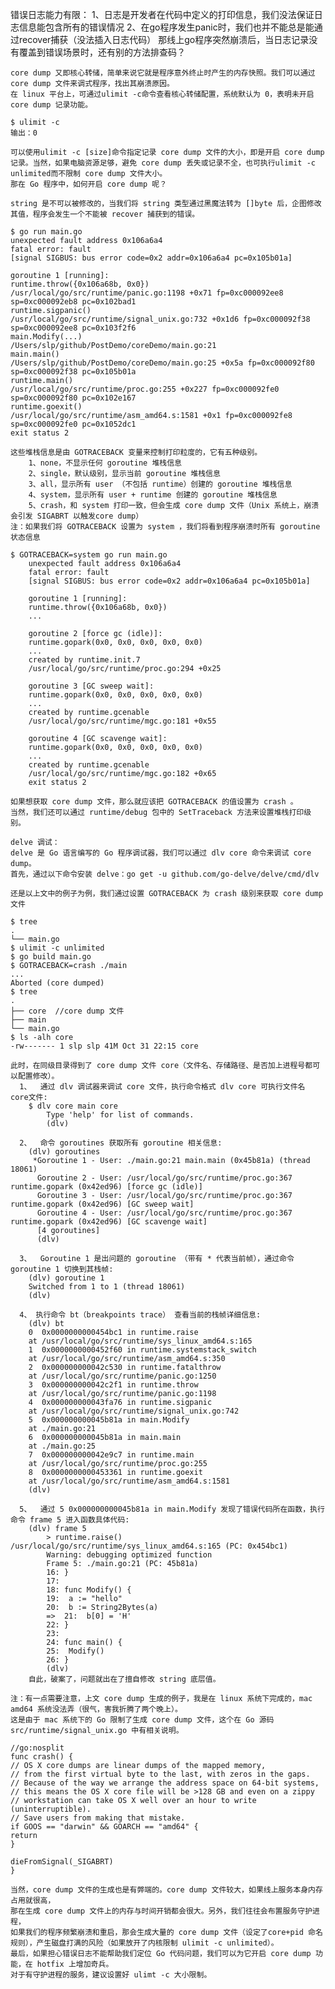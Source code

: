 错误日志能力有限：
1、日志是开发者在代码中定义的打印信息，我们没法保证日志信息能包含所有的错误情况
2、在go程序发生panic时，我们也并不能总是能通过recover捕获（没法插入日志代码）
那线上go程序突然崩溃后，当日志记录没有覆盖到错误场景时，还有别的方法排查码？

    core dump 又即核心转储，简单来说它就是程序意外终止时产生的内存快照。我们可以通过 core dump 文件来调式程序，找出其崩溃原因。
    在 linux 平台上，可通过ulimit -c命令查看核心转储配置，系统默认为 0，表明未开启 core dump 记录功能。
    
    $ ulimit -c
    输出：0
    
    可以使用ulimit -c [size]命令指定记录 core dump 文件的大小，即是开启 core dump 记录。当然，如果电脑资源足够，避免 core dump 丢失或记录不全，也可执行ulimit -c unlimited而不限制 core dump 文件大小。
    那在 Go 程序中，如何开启 core dump 呢？

    string 是不可以被修改的，当我们将 string 类型通过黑魔法转为 []byte 后，企图修改其值，程序会发生一个不能被 recover 捕获到的错误。
    
    $ go run main.go
    unexpected fault address 0x106a6a4
    fatal error: fault
    [signal SIGBUS: bus error code=0x2 addr=0x106a6a4 pc=0x105b01a]
    
    goroutine 1 [running]:
    runtime.throw({0x106a68b, 0x0})
    /usr/local/go/src/runtime/panic.go:1198 +0x71 fp=0xc000092ee8 sp=0xc000092eb8 pc=0x102bad1
    runtime.sigpanic()
    /usr/local/go/src/runtime/signal_unix.go:732 +0x1d6 fp=0xc000092f38 sp=0xc000092ee8 pc=0x103f2f6
    main.Modify(...)
    /Users/slp/github/PostDemo/coreDemo/main.go:21
    main.main()
    /Users/slp/github/PostDemo/coreDemo/main.go:25 +0x5a fp=0xc000092f80 sp=0xc000092f38 pc=0x105b01a
    runtime.main()
    /usr/local/go/src/runtime/proc.go:255 +0x227 fp=0xc000092fe0 sp=0xc000092f80 pc=0x102e167
    runtime.goexit()
    /usr/local/go/src/runtime/asm_amd64.s:1581 +0x1 fp=0xc000092fe8 sp=0xc000092fe0 pc=0x1052dc1
    exit status 2
    
    这些堆栈信息是由 GOTRACEBACK 变量来控制打印粒度的，它有五种级别。
        1、none，不显示任何 goroutine 堆栈信息
        2、single，默认级别，显示当前 goroutine 堆栈信息
        3、all，显示所有 user （不包括 runtime）创建的 goroutine 堆栈信息
        4、system，显示所有 user + runtime 创建的 goroutine 堆栈信息
        5、crash，和 system 打印一致，但会生成 core dump 文件（Unix 系统上，崩溃会引发 SIGABRT 以触发core dump）
    注：如果我们将 GOTRACEBACK 设置为 system ，我们将看到程序崩溃时所有 goroutine 状态信息
        
    $ GOTRACEBACK=system go run main.go
        unexpected fault address 0x106a6a4
        fatal error: fault
        [signal SIGBUS: bus error code=0x2 addr=0x106a6a4 pc=0x105b01a]
        
        goroutine 1 [running]:
        runtime.throw({0x106a68b, 0x0})
        ...
        
        goroutine 2 [force gc (idle)]:
        runtime.gopark(0x0, 0x0, 0x0, 0x0, 0x0)
        ...
        created by runtime.init.7
        /usr/local/go/src/runtime/proc.go:294 +0x25
        
        goroutine 3 [GC sweep wait]:
        runtime.gopark(0x0, 0x0, 0x0, 0x0, 0x0)
        ...
        created by runtime.gcenable
        /usr/local/go/src/runtime/mgc.go:181 +0x55
        
        goroutine 4 [GC scavenge wait]:
        runtime.gopark(0x0, 0x0, 0x0, 0x0, 0x0)
        ...
        created by runtime.gcenable
        /usr/local/go/src/runtime/mgc.go:182 +0x65
        exit status 2

    如果想获取 core dump 文件，那么就应该把 GOTRACEBACK 的值设置为 crash 。
    当然，我们还可以通过 runtime/debug 包中的 SetTraceback 方法来设置堆栈打印级别。

    delve 调试：
    delve 是 Go 语言编写的 Go 程序调试器，我们可以通过 dlv core 命令来调试 core dump。
    首先，通过以下命令安装 delve：go get -u github.com/go-delve/delve/cmd/dlv
    
    还是以上文中的例子为例，我们通过设置 GOTRACEBACK 为 crash 级别来获取 core dump 文件
    
    $ tree
    .
    └── main.go
    $ ulimit -c unlimited
    $ go build main.go
    $ GOTRACEBACK=crash ./main
    ...
    Aborted (core dumped)
    $ tree
    .
    ├── core  //core dump 文件
    ├── main
    └── main.go
    $ ls -alh core
    -rw------- 1 slp slp 41M Oct 31 22:15 core
    
    此时，在同级目录得到了 core dump 文件 core（文件名、存储路径、是否加上进程号都可以配置修改）。
      1、  通过 dlv 调试器来调试 core 文件，执行命令格式 dlv core 可执行文件名 core文件:
        $ dlv core main core
            Type 'help' for list of commands.
            (dlv)
        
      2、  命令 goroutines 获取所有 goroutine 相关信息:
        (dlv) goroutines
         *Goroutine 1 - User: ./main.go:21 main.main (0x45b81a) (thread 18061)
          Goroutine 2 - User: /usr/local/go/src/runtime/proc.go:367 runtime.gopark (0x42ed96) [force gc (idle)]
          Goroutine 3 - User: /usr/local/go/src/runtime/proc.go:367 runtime.gopark (0x42ed96) [GC sweep wait]
          Goroutine 4 - User: /usr/local/go/src/runtime/proc.go:367 runtime.gopark (0x42ed96) [GC scavenge wait]
          [4 goroutines]
          (dlv)

      3、  Goroutine 1 是出问题的 goroutine （带有 * 代表当前帧），通过命令 goroutine 1 切换到其栈帧:
        (dlv) goroutine 1
        Switched from 1 to 1 (thread 18061)
        (dlv)
    
      4、 执行命令 bt（breakpoints trace） 查看当前的栈帧详细信息:
        (dlv) bt
        0  0x0000000000454bc1 in runtime.raise
        at /usr/local/go/src/runtime/sys_linux_amd64.s:165
        1  0x0000000000452f60 in runtime.systemstack_switch
        at /usr/local/go/src/runtime/asm_amd64.s:350
        2  0x000000000042c530 in runtime.fatalthrow
        at /usr/local/go/src/runtime/panic.go:1250
        3  0x000000000042c2f1 in runtime.throw
        at /usr/local/go/src/runtime/panic.go:1198
        4  0x000000000043fa76 in runtime.sigpanic
        at /usr/local/go/src/runtime/signal_unix.go:742
        5  0x000000000045b81a in main.Modify
        at ./main.go:21
        6  0x000000000045b81a in main.main
        at ./main.go:25
        7  0x000000000042e9c7 in runtime.main
        at /usr/local/go/src/runtime/proc.go:255
        8  0x0000000000453361 in runtime.goexit
        at /usr/local/go/src/runtime/asm_amd64.s:1581
        (dlv)
        
      5、  通过 5 0x000000000045b81a in main.Modify 发现了错误代码所在函数，执行命令 frame 5 进入函数具体代码:
        (dlv) frame 5
            > runtime.raise() /usr/local/go/src/runtime/sys_linux_amd64.s:165 (PC: 0x454bc1)
            Warning: debugging optimized function
            Frame 5: ./main.go:21 (PC: 45b81a)
            16: }
            17:
            18: func Modify() {
            19:  a := "hello"
            20:  b := String2Bytes(a)
            =>  21:  b[0] = 'H'
            22: }
            23:
            24: func main() {
            25:  Modify()
            26: }
            (dlv)
        自此，破案了，问题就出在了擅自修改 string 底层值。
  
    注：有一点需要注意，上文 core dump 生成的例子，我是在 linux 系统下完成的，mac amd64 系统没法弄（很气，害我折腾了两个晚上）。
    这是由于 mac 系统下的 Go 限制了生成 core dump 文件，这个在 Go 源码 src/runtime/signal_unix.go 中有相关说明。
    
    //go:nosplit
    func crash() {
    // OS X core dumps are linear dumps of the mapped memory,
    // from the first virtual byte to the last, with zeros in the gaps.
    // Because of the way we arrange the address space on 64-bit systems,
    // this means the OS X core file will be >128 GB and even on a zippy
    // workstation can take OS X well over an hour to write (uninterruptible).
    // Save users from making that mistake.
    if GOOS == "darwin" && GOARCH == "amd64" {
    return
    }
    
    dieFromSignal(_SIGABRT)
    }
    
    当然，core dump 文件的生成也是有弊端的。core dump 文件较大，如果线上服务本身内存占用就很高，
    那在生成 core dump 文件上的内存与时间开销都会很大。另外，我们往往会布置服务守护进程，
    如果我们的程序频繁崩溃和重启，那会生成大量的 core dump 文件（设定了core+pid 命名规则），产生磁盘打满的风险（如果放开了内核限制 ulimit -c unlimited）。
    最后，如果担心错误日志不能帮助我们定位 Go 代码问题，我们可以为它开启 core dump 功能，在 hotfix 上增加奇兵。
    对于有守护进程的服务，建议设置好 ulimt -c 大小限制。